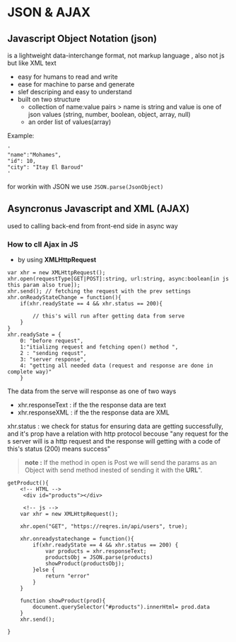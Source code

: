 # JSON & AJAX
## Javascript Object Notation (json)
is a lightweight data-interchange format, not markup language , also not js but like XML text
- easy for humans to read and write
- ease for machine to parse and generate
- slef descriping and easy to understand
- built on two structure 
    - collection of name:value pairs > name is string and value is one of json values (string, number, boolean, object, array, null)
    - an order list of values(array)

Example: 
```
'
"name":"Mohames", 
"id": 10, 
"city": "Itay El Baroud"
'
```
for workin with JSON we use `JSON.parse(JsonObject)`

## Asyncronus Javascript and XML (AJAX)
used to calling back-end from front-end side in async way

### How to cll Ajax in JS
- by using **XMLHttpRequest** 
```
var xhr = new XMLHttpRequest(); 
xhr.open(requestType[GET|POST]:string, url:string, async:boolean[in js this param also true]); 
xhr.send(); // fetching the request with the prev settings 
xhr.onReadyStateChange = function(){
    if(xhr.readyState == 4 && xhr.status == 200){
       
        // this's will run after getting data from serve 
    }
}
xhr.readySate = {
    0: "before request", 
    1:"itializng request and fetching open() method ", 
    2 : "sending requst", 
    3: "server response", 
    4: "getting all needed data (request and response are done in complete way)"
    }
```
The data from the serve will response as one of two ways 
 - xhr.responseText : if the the response data are text 
 - xhr.responseXML : if the the response data are XML

xhr.status : we check for status for ensuring data are getting successfully, and it's prop have a relation with http protocol becouse "any request for the s server will is a http request and the response will getting  with a code of this's status (200) means success"

>**note :** If the  method in open is Post we will send the params as an Object with send method inested of sending it with the **URL**".

```
getProduct(){
    <!-- HTML -->
     <div id="products"></div>

     <!-- js -->
    var xhr = new XMLHttpRequest(); 
    
    xhr.open("GET", "https://reqres.in/api/users", true);
    
    xhr.onreadystatechange = function(){
        if(xhr.readyState == 4 && xhr.status == 200) {
            var products = xhr.responseText; 
            productsObj = JSON.parse(products)
            showProduct(productsObj); 
        }else {
            return "error"
        }
    }

    function showProduct(prod){
        document.querySelector("#products").innerHtml= prod.data
    }
    xhr.send();  

}
```